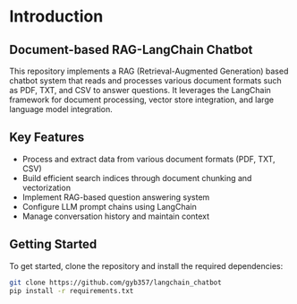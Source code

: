 # Introduction

## Document-based RAG-LangChain Chatbot
This repository implements a RAG (Retrieval-Augmented Generation) based chatbot system that reads and processes various document formats such as PDF, TXT, and CSV to answer questions. It leverages the LangChain framework for document processing, vector store integration, and large language model integration.




## Key Features

 - Process and extract data from various document formats (PDF, TXT, CSV)
 - Build efficient search indices through document chunking and vectorization
 - Implement RAG-based question answering system
 - Configure LLM prompt chains using LangChain
 - Manage conversation history and maintain context




## Getting Started

To get started, clone the repository and install the required dependencies:

```bash
git clone https://github.com/gyb357/langchain_chatbot
pip install -r requirements.txt
```



